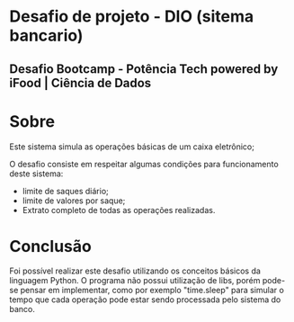 # Desafio de projeto - DIO (sitema bancario)
## Desafio Bootcamp - Potência Tech powered by iFood | Ciência de Dados

# Sobre

Este sistema simula as operações básicas de um caixa eletrônico;

O desafio consiste em respeitar algumas condições para funcionamento deste sistema:
- limite de saques diário;
- limite de valores por saque;
- Extrato completo de todas as operações realizadas.

# Conclusão
Foi possível realizar este desafio utilizando os conceitos básicos da linguagem Python. O programa não possui utilização de libs, porém pode-se pensar em implementar, como por exemplo "time.sleep" para simular o tempo que cada operação pode estar sendo processada pelo sistema do banco.
